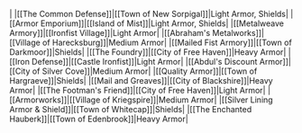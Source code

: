 |
|[[The Common Defense]]|[[Town of New Sorpigal]]|Light Armor, Shields|
|[[Armor Emporium]]|[[Island of Mist]]|Light Armor, Shields|
|[[Metalweave Armory]]|[[Ironfist Village]]|Light Armor|
|[[Abraham's Metalworks]]|[[Village of Harecksburg]]|Medium Armor|
|[[Mailed Fist Armory]]|[[Town of Darkmoor]]|Shields|
|[[The Foundry]]|[[City of Free Haven]]|Heavy Armor|
|[[Iron Defense]]|[[Castle Ironfist]]|Light Armor|
|[[Abdul's Discount Armor]]|[[City of Silver Cove]]|Medium Armor|
|[[Quality Armor]]|[[Town of Hargraeve]]|Shields|
|[[Mail and Greaves]]|[[City of Blackshire]]|Heavy Armor|
|[[The Footman's Friend]]|[[City of Free Haven]]|Light Armor|
|[[Armorworks]]|[[Village of Kriegspire]]|Medium Armor|
|[[Silver Lining Armor & Shield]]|[[Town of Whitecap]]|Shields|
|[[The Enchanted Hauberk]]|[[Town of Edenbrook]]|Heavy Armor|

